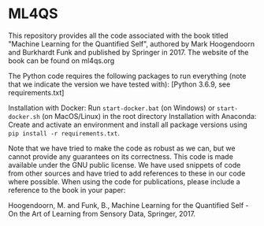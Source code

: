 # ML4QS

This repository provides all the code associated with the book titled "Machine Learning for the Quantified Self", authored by Mark Hoogendoorn and Burkhardt Funk and published by Springer in 2017. The website of the book can be found on ml4qs.org

The Python code requires the following packages to run everything (note that we indicate the version we have tested with):
[Python 3.6.9, see requirements.txt]

Installation with Docker: Run `start-docker.bat` (on Windows) or `start-docker.sh` (on MacOS/Linux) in the root directory 
Installation with Anaconda: Create and activate an environment and install all package versions using `pip install -r requirements.txt`.

Note that we have tried to make the code as robust as we can, but we cannot provide any guarantees on its correctness. This code is made available under the GNU public license. We have used snippets of code from other sources and have tried to add references to these in our code where possible. When using the code for publications, please include a reference to the book in your paper:

Hoogendoorn, M. and Funk, B., Machine Learning for the Quantified Self - On the Art of Learning from Sensory Data, Springer, 2017.

